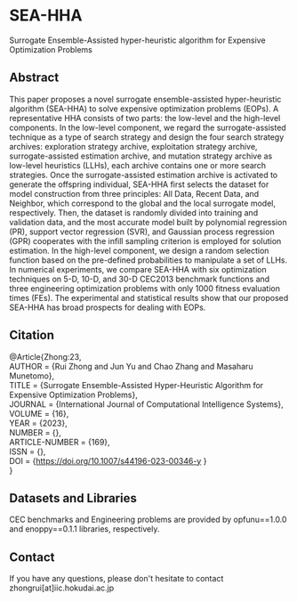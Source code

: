 # SEA-HHA
Surrogate Ensemble-Assisted hyper-heuristic algorithm for Expensive Optimization Problems

## Abstract
This paper proposes a novel surrogate ensemble-assisted hyper-heuristic algorithm (SEA-HHA) to solve expensive optimization problems (EOPs). A representative HHA consists of two parts: the low-level and the high-level components. In the low-level component, we regard the surrogate-assisted technique as a type of search strategy and design the four search strategy archives: exploration strategy archive, exploitation strategy archive, surrogate-assisted estimation archive, and mutation strategy archive as low-level heuristics (LLHs), each archive contains one or more search strategies. Once the surrogate-assisted estimation archive is activated to generate the offspring individual, SEA-HHA first selects the dataset for model construction from three principles: All Data, Recent Data, and Neighbor, which correspond to the global and the local surrogate model, respectively. Then, the dataset is randomly divided into training and validation data, and the most accurate model built by polynomial regression (PR), support vector regression (SVR), and Gaussian process regression (GPR) cooperates with the infill sampling criterion is employed for solution estimation. In the high-level component, we design a random selection function based on the pre-defined probabilities to manipulate a set of LLHs. In numerical experiments, we compare SEA-HHA with six optimization techniques on 5-D, 10-D, and 30-D CEC2013 benchmark functions and three engineering optimization problems with only 1000 fitness evaluation times (FEs). The experimental and statistical results show that our proposed SEA-HHA has broad prospects for dealing with EOPs.

## Citation
@Article{Zhong:23,  
AUTHOR = {Rui Zhong and Jun Yu and Chao Zhang and Masaharu Munetomo},  
TITLE = {Surrogate Ensemble-Assisted Hyper-Heuristic Algorithm for Expensive Optimization Problems},  
JOURNAL = {International Journal of Computational Intelligence Systems},  
VOLUME = {16},  
YEAR = {2023},   
NUMBER = {},  
ARTICLE-NUMBER = {169},  
ISSN = {},  
DOI = {https://doi.org/10.1007/s44196-023-00346-y }  
}

## Datasets and Libraries
CEC benchmarks and Engineering problems are provided by opfunu==1.0.0 and enoppy==0.1.1 libraries, respectively.

## Contact
If you have any questions, please don't hesitate to contact zhongrui[at]iic.hokudai.ac.jp
